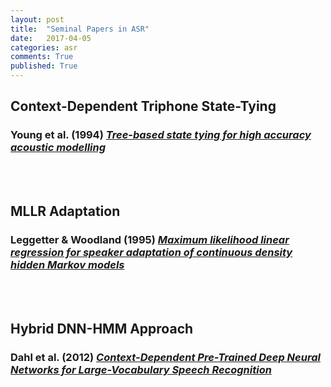 ```yaml
---
layout: post
title:  "Seminal Papers in ASR"
date:   2017-04-05
categories: asr
comments: True
published: True
---
```





## Context-Dependent Triphone State-Tying

### Young et al. (1994) [*Tree-based state tying for high accuracy acoustic modelling*][young-1994]

<br/>
<br/>


## MLLR Adaptation

### Leggetter & Woodland (1995) [*Maximum likelihood linear regression for speaker adaptation of continuous density hidden Markov models*][leggetter-1995]

<br/>
<br/>


## Hybrid DNN-HMM Approach

### Dahl et al. (2012) [*Context-Dependent Pre-Trained Deep Neural Networks for Large-Vocabulary Speech Recognition*][dahl-2012]


















<!--
## Multilingual Acoustic Modeling

### Bourlard et al. (2011) [*Current trends in multilingual speech processing*][bourlard-2011]

A survey paper (Section 5 relevant to multilingual DNN AMs)


### Heigold et al. (2013) [*Multilingual Acoustic Models Using Distributed Deep Neural Networks*][heigold-2013]

A Google Research Paper on their approach.

<br/>

<center><img src="/misc/heigold-2013-dnn.png" alt="Heigold (2013) DNN Architecture" style="width: 800px;"/>
</center>

<br/>


<br/>

<center><img src="/misc/heigold-2013-wer.png" alt="Heigold (2013) WER Table" style="width: 600px;"/>
</center>

<br/>
<br/>


### Huang et al. (2013) [*Cross-Language Knowledge Transfer Using Mulitlingual Deep Neural Network with Shared Hidden Layers*][huang-2013].

Below is the architecture of the DNN proposed by Huang et al. (2013).The image is taken directly from the paper. As you can see, the hidden layers are shared but each language has its own softmax classifier for the output. The idea being that the shared hidden layers learn something about phonemes in general, and the individual classifiers on the output learn language-specific phones. 

<br/>

<center><img src="/misc/huang-2013-dnn.png" alt="Huang (2013) DNN Architecture" style="width: 800px;"/>
</center>

<br/>

As you can see in the table below, this shared hidden layer multilingual training procedure always reduces WER, even when a large amount of target language data is present.

<br/>

<center><img src="/misc/huang-2013-wer.png" alt="Huang (2013) WER Table" style="width: 600px;"/>
</center>

<br/>
<br/>



### Huang et al. (2014) [*Multilingual Deep Neural Network*][huang-2014]. 

This is a United States patent application from Microsoft which is essentially a repetition of the Huang et al. (2013) paper. However, since it is a patent application is is more thorough with many more figures and outlines of the architecture.



### Ghoshal et al. (2013) [*Multilingual Training of Deep Neural Networks*][ghoshal-2013]

This paper investigates language-sequential training, where the hidden layers of a DNN get passed from one language to the next, fine-tuned on each language's data in sequence.


### Vu et al. (2014) [*Multilingual deep neural network based acoustic modeling for rapid language adaptation*][vu-2014]

This paper is co-authored by Dan Povey and explains Kaldi's approach to multilingual DNN AM training.

-->



[young-1994]: http://ucrel.lancs.ac.uk/acl/H/H94/H94-1062.pdf
[leggetter-1995]: http://www.eecs.yorku.ca/course_archive/2004-05/F/6328/Reading/Leg_MLLR.pdf
[heigold-2013]: http://static.googleusercontent.com/media/research.google.com/en//pubs/archive/40807.pdf
[vu-2014]: https://pdfs.semanticscholar.org/df92/0708f2e8d075223f9169b6cb7126f9aba17d.pdf
[ghoshal-2013]: http://www.cstr.ed.ac.uk/downloads/publications/2013/Ghoshal_ICASSP2013.pdf
[bourlard-2011]: https://www.researchgate.net/profile/Philip_Garner/publication/230608454_Current_Trends_in_Multilingual_Speech_Processing/links/00b49537209f578796000000.pdf
[huang-2013]: http://citeseerx.ist.psu.edu/viewdoc/download?doi=10.1.1.368.5160&rep=rep1&type=pdf
[huang-2014]: https://www.google.com/patents/US20140257805

[dahl-2012]: https://www.microsoft.com/en-us/research/wp-content/uploads/2016/02/dbn4lvcsr-transaslp.pdf